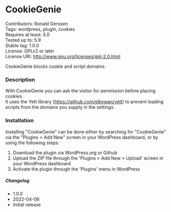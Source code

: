 
# CookieGenie
Contributors: Ronald Gerssen  
Tags: wordpress, plugin, cookies  
Requires at least: 5.0  
Tested up to: 5.9  
Stable tag: 1.0.0  
License: GPLv2 or later  
License URI: http://www.gnu.org/licenses/gpl-2.0.html

CookieGenie blocks cookie and script domains.

### Description

With CookieGenie you can ask the visitor for permission before placing cookies.  
It uses the Yett library (https://github.com/elbywan/yett) to prevent loading scripts from the domains you supply in the settings.

### Installation

Installing "CookieGenie" can be done either by searching for "CookieGenie" via the "Plugins > Add New" screen in your WordPress dashboard, or by using the following steps:

1. Download the plugin via WordPress.org or Github
2. Upload the ZIP file through the 'Plugins > Add New > Upload' screen in your WordPress dashboard
3. Activate the plugin through the 'Plugins' menu in WordPress

##### Changelog
* 1.0.0
* 2022-04-06
* Initial release
